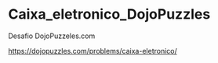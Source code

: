 # Caixa_eletronico_DojoPuzzles
Desafio DojoPuzzeles.com

https://dojopuzzles.com/problems/caixa-eletronico/
